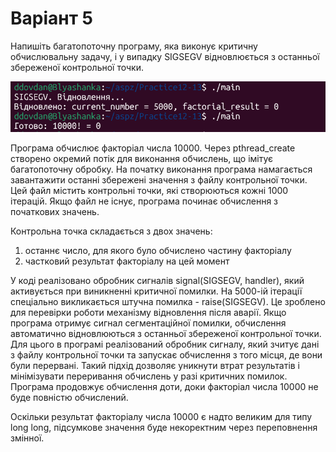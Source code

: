 # Варіант 5

Напишіть багатопоточну програму, яка виконує критичну обчислювальну задачу, і у випадку SIGSEGV відновлюється з останньої збереженої контрольної точки.

![](https://github.com/diebymyhand/aspz/blob/main/Practice12-13/1.png)

Програма обчислює факторіал числа 10000. Через pthread_create створено окремий потік для виконання обчислень, що імітує багатопоточну обробку.
На початку виконання програма намагається завантажити останні збережені значення з файлу контрольної точки. Цей файл містить контрольні точки, які створюються кожні 1000 ітерацій. Якщо файл не існує, програма починає обчислення з початкових значень.

Контрольна точка складається з двох значень:
1) останнє число, для якого було обчислено частину факторіалу
2) частковий результат факторіалу на цей момент

У коді реалізовано обробник сигналів signal(SIGSEGV, handler), який активується при виникненні критичної помилки.
На 5000-ій ітерації спеціально викликається штучна помилка - raise(SIGSEGV). Це зроблено для перевірки роботи механізму відновлення після аварії. Якщо програма отримує сигнал сегментаційної помилки, обчислення автоматично відновлюються з останньої збереженої контрольної точки.
Для цього в програмі реалізований обробник сигналу, який зчитує дані з файлу контрольної точки та запускає обчислення з того місця, де вони були перервані.
Такий підхід дозволяє уникнути втрат результатів і мінімізувати переривання обчислень у разі критичних помилок. Програма продовжує обчислення доти, доки факторіал числа 10000 не буде повністю обчислений.

Оскільки результат факторіалу числа 10000 є надто великим для типу long long, підсумкове значення буде некоректним через переповнення змінної.
